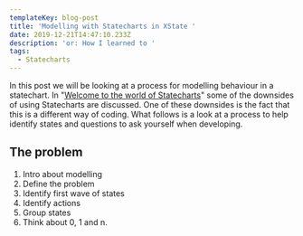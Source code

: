 ```yaml
---
templateKey: blog-post
title: 'Modelling with Statecharts in XState '
date: 2019-12-21T14:47:10.233Z
description: 'or: How I learned to '
tags:
  - Statecharts
---
```

In this post we will be looking at a process for modelling behaviour in a statechart. In "[Welcome to the world of Statecharts](https://statecharts.github.io/)" some of the downsides of using Statecharts are discussed. One of these downsides is the fact that this is a different way of coding. What follows is a look at a process to help identify states and questions to ask yourself when developing.

## The problem




1. Intro about modelling
2. Define the problem
3. Identify first wave of states
4. Identify actions
5. Group states
6. Think about 0, 1 and n.

 
